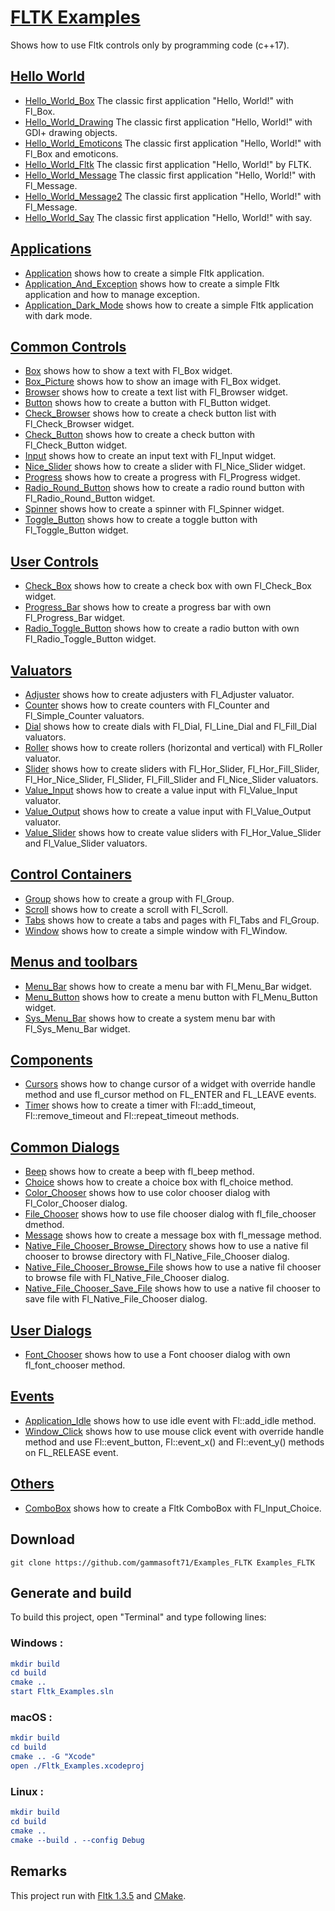 
# [FLTK Examples](src)

Shows how to use Fltk controls only by programming code (c++17).

## [Hello World](src/Hello_Worlds)

* [Hello_World_Box](src/Hello_Worlds/Hello_World_Box) The classic first application "Hello, World!" with Fl_Box.
* [Hello_World_Drawing](src/Hello_Worlds/Hello_World_Drawing) The classic first application "Hello, World!" with GDI+ drawing objects.
* [Hello_World_Emoticons](src/Hello_Worlds/Hello_World_Emoticons) The classic first application "Hello, World!" with Fl_Box and emoticons.
* [Hello_World_Fltk](src/Hello_Worlds/Hello_World_Fltk) The classic first application "Hello, World!" by FLTK.
* [Hello_World_Message](src/Hello_Worlds/Hello_World_Message) The classic first application "Hello, World!" with Fl_Message.
* [Hello_World_Message2](src/Hello_Worlds/Hello_World_Message2) The classic first application "Hello, World!" with Fl_Message.
* [Hello_World_Say](src/Hello_Worlds/Hello_World_Say) The classic first application "Hello, World!" with say.

## [Applications](src/Applications)

* [Application](src/Applications/Application) shows how to create a simple Fltk application.
* [Application_And_Exception](src/Applications/Application_And_Exception) shows how to create a simple Fltk application and how to manage exception.
* [Application_Dark_Mode](src/Applications/Application_Dark_Mode) shows how to create a simple Fltk application with dark mode.

## [Common Controls](src/Common_Controls)

* [Box](src/Common_Controls/Box) shows how to show a text with Fl_Box widget.
* [Box_Picture](src/Common_Controls/Box_Picture) shows how to show an image with Fl_Box widget.
* [Browser](src/Common_Controls/Browser) shows how to create a text list with Fl_Browser widget.
* [Button](src/Common_Controls/Button) shows how to create a button with Fl_Button widget.
* [Check_Browser](src/Common_Controls/Check_Browser) shows how to create a check button list with Fl_Check_Browser widget.
* [Check_Button](src/Common_Controls/Check_Button) shows how to create a check button with Fl_Check_Button widget.
* [Input](src/Common_Controls/Input) shows how to create an input text with Fl_Input widget.
* [Nice_Slider](src/Common_Controls/Nice_Slider) shows how to create a slider with Fl_Nice_Slider widget.
* [Progress](src/Common_Controls/Progress) shows how to create a progress with Fl_Progress widget.
* [Radio_Round_Button](src/Common_Controls/Radio_Round_Button) shows how to create a radio round button with Fl_Radio_Round_Button widget.
* [Spinner](src/Common_Controls/Spinner) shows how to create a spinner with Fl_Spinner widget.
* [Toggle_Button](src/Common_Controls/Toggle_Button) shows how to create a toggle button with Fl_Toggle_Button widget.

## [User Controls](src/User_Controls)

* [Check_Box](src/User_Controls/Check_Box) shows how to create a check box with own Fl_Check_Box widget.
* [Progress_Bar](src/User_Controls/Progress_Bar) shows how to create a progress bar with own Fl_Progress_Bar widget.
* [Radio_Toggle_Button](src/User_Controls/Radio_Toggle_Button) shows how to create a radio button with own Fl_Radio_Toggle_Button widget.

## [Valuators](src/Valuators)

* [Adjuster](src/Valuators/Adjuster) shows how to create adjusters with Fl_Adjuster valuator.
* [Counter](src/Valuators/Counter) shows how to create counters with Fl_Counter and Fl_Simple_Counter valuators.
* [Dial](src/Valuators/Dial) shows how to create dials with Fl_Dial, Fl_Line_Dial and Fl_Fill_Dial valuators.
* [Roller](src/Valuators/Roller) shows how to create rollers (horizontal and vertical) with Fl_Roller valuator.
* [Slider](src/Valuators/Slider) shows how to create sliders with Fl_Hor_Slider, Fl_Hor_Fill_Slider, Fl_Hor_Nice_Slider, Fl_Slider, Fl_Fill_Slider and Fl_Nice_Slider valuators.
* [Value_Input](src/Valuators/Value_Input) shows how to create a value input with Fl_Value_Input valuator.
* [Value_Output](src/Valuators/Value_Output) shows how to create a value input with Fl_Value_Output valuator.
* [Value_Slider](src/Valuators/Slider) shows how to create value sliders with Fl_Hor_Value_Slider and Fl_Value_Slider valuators.

## [Control Containers](src/Control_Containers)

* [Group](src/Control_Containers/Group) shows how to create a group with Fl_Group.
* [Scroll](src/Control_Containers/Scroll) shows how to create a scroll with Fl_Scroll.
* [Tabs](src/Control_Containers/Tabs) shows how to create a tabs and pages with Fl_Tabs and Fl_Group.
* [Window](src/Control_Containers/Window) shows how to create a simple window with Fl_Window.

## [Menus and toolbars](src/Menus_And_Toolbars)

* [Menu_Bar](src/Menus_And_Toolbars/Menu_Bar) shows how to create a menu bar with Fl_Menu_Bar widget.
* [Menu_Button](src/Menus_And_Toolbars/Menu_Button) shows how to create a menu button with Fl_Menu_Button widget.
* [Sys_Menu_Bar](src/Menus_And_Toolbars/Sys_Menu_Bar) shows how to create a system menu bar with Fl_Sys_Menu_Bar widget.

## [Components](src/Components)

* [Cursors](src/Components/Cursors) shows how to change cursor of a widget with override handle method and use fl_cursor method on FL_ENTER and FL_LEAVE events.
* [Timer](src/Components/Timer) shows how to create a timer with Fl::add_timeout,  Fl::remove_timeout and Fl::repeat_timeout methods.

## [Common Dialogs](src/Common_Dialogs)

* [Beep](src/Common_Dialogs/Beep) shows how to create a beep with fl_beep method.
* [Choice](src/Common_Dialogs/Choice) shows how to create a choice box with fl_choice method.
* [Color_Chooser](src/Common_Dialogs/Color_Chooser) shows how to use color chooser dialog with Fl_Color_Chooser dialog.
* [File_Chooser](src/Common_Dialogs/Color_Chooser) shows how to use file chooser dialog with fl_file_chooser dmethod.
* [Message](src/Common_Dialogs/Message) shows how to create a message box with fl_message method.
* [Native_File_Chooser_Browse_Directory](src/Common_Dialogs/Native_File_Chooser_Browse_Directory) shows how to use a native fil chooser to browse directory with Fl_Native_File_Chooser dialog.
* [Native_File_Chooser_Browse_File](src/Common_Dialogs/Native_File_Chooser_Browse_File) shows how to use a native fil chooser to browse file with Fl_Native_File_Chooser dialog.
* [Native_File_Chooser_Save_File](src/Common_Dialogs/Native_File_Chooser_Save_File) shows how to use a native fil chooser to save file with Fl_Native_File_Chooser dialog.

## [User Dialogs](src/User_Dialogs)

* [Font_Chooser](src/User_Dialogs/Font_Chooser) shows how to use a Font chooser dialog with own fl_font_chooser method.

## [Events](src/Events)

* [Application_Idle](src/Events/Application_Idle) shows how to use idle event with Fl::add_idle method.
* [Window_Click](src/Events/Window_Click) shows how to use mouse click event with override handle method and use Fl::event_button, Fl::event_x() and Fl::event_y() methods on FL_RELEASE event.

## [Others](src/Others)

* [ComboBox](src/Others/ComboBox) shows how to create a Fltk ComboBox with Fl_Input_Choice.

## Download

``` shell
git clone https://github.com/gammasoft71/Examples_FLTK Examples_FLTK
```

## Generate and build

To build this project, open "Terminal" and type following lines:

### Windows :

``` cmake
mkdir build
cd build
cmake .. 
start Fltk_Examples.sln
```

### macOS :

``` cmake
mkdir build
cd build
cmake .. -G "Xcode"
open ./Fltk_Examples.xcodeproj
```


### Linux :

``` cmake
mkdir build
cd build
cmake .. 
cmake --build . --config Debug
```

## Remarks

This project run with [Fltk 1.3.5](https://www.Fltk.org) and [CMake](https://cmake.org).
